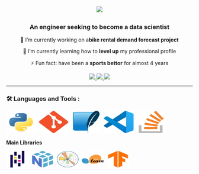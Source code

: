 <h1 align="center">
    <img src="https://readme-typing-svg.herokuapp.com?font=Fira+Code&weight=700&size=23&duration=2000&pause=5000&color=000000&random=false&width=435&lines=👋+Welcome!+I'm+Lucas+Parreiras!;" />
</h1>

<h3 align="center">An engineer seeking to become a data scientist</h3>

<div align="center">
 
 🔭 I’m currently working on a**bike rental demand forecast project**
 
 🌱 I’m currently learning how to **level up** my professional profile

 ⚡ Fun fact: have been a **sports bettor** for almost 4 years 

 </div>

<div align="center"> 
  <a href="mailto:lucasparreirasds@gmail.com">
    <img src="https://img.shields.io/badge/Gmail-333333?style=for-the-badge&logo=gmail&logoColor=red" />
  </a>
  <a href="https://linkedin.com/in/lucasparreirasds" target="_blank">
    <img src="https://img.shields.io/badge/LinkedIn-0077B5?style=for-the-badge&logo=linkedin&logoColor=white" target="_blank" />
  </a>
  <a href="https://medium.com/@lucasparreirasds" target="_blank">
    <img src="https://img.shields.io/badge/MEDIUM-101820?style=for-the-badge&logo=medium" target="_blank" />
  </a>
</div>

---
 
 ### :hammer_and_wrench: Languages and Tools :
 
<div>
    
<img src="https://github.com/devicons/devicon/blob/master/icons/python/python-original.svg" title="python" alt="python" width="80" height="60"/>&nbsp;
<img src="https://github.com/devicons/devicon/blob/master/icons/git/git-plain.svg" title="git" alt="git" width="80" height="60"/>&nbsp;
<img src="https://github.com/devicons/devicon/blob/master/icons/sqlite/sqlite-original.svg" title="sql" alt="sql" width="80" height="60"/>&nbsp;
<img src="https://github.com/devicons/devicon/blob/master/icons/vscode/vscode-original.svg" title="vscode" alt="vscode" width="80" height="60"/>&nbsp;
<img src="https://github.com/devicons/devicon/blob/master/icons/stackoverflow/stackoverflow-original.svg" title="stackoverflow" alt="stackoverflow" width="80" height="60"/>&nbsp;

</div>

**Main Libraries**

<div>
<img src="https://github.com/devicons/devicon/blob/master/icons/pandas/pandas-original.svg" title="pandas" alt="pandas" width="60" height="45"/>&nbsp;
<img src="https://github.com/devicons/devicon/blob/master/icons/numpy/numpy-original.svg" title="numpy" alt="numpy" width="60" height="45"/>&nbsp;
<img src="https://github.com/devicons/devicon/blob/master/icons/matplotlib/matplotlib-original.svg" title="matplot" alt="plt" width="60" height="45"/>&nbsp;
<img src="https://github.com/devicons/devicon/blob/master/icons/scikitlearn/scikitlearn-original.svg" title="sklearn" alt="sklearn" width="60" height="45"/>&nbsp;
<img src="https://github.com/devicons/devicon/blob/master/icons/tensorflow/tensorflow-original.svg" title="tensorflow" alt="tensorflow" width="60" height="45"/>&nbsp;


 </div>


